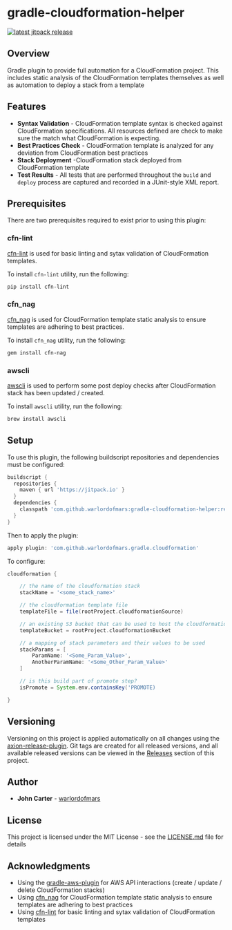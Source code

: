 # gradle-cloudformation-helper

[![latest jitpack release](https://jitpack.io/v/warlordofmars/gradle-cloudformation-helper.svg)](https://jitpack.io/#warlordofmars/gradle-cloudformation-helper)

## Overview

Gradle plugin to provide full automation for a CloudFormation project.  This includes static analysis of the CloudFormation templates themselves as well as automation to deploy a stack from a template

## Features

* **Syntax Validation** - CloudFormation template syntax is checked against CloudFormation specifications.  All resources defined are check to make sure the match what CloudFormation is expecting.
* **Best Practices Check** - CloudFormation template is analyzed for any deviation from CloudFormation best practices
* **Stack Deployment** -CloudFormation stack deployed from CloudFormation template
* **Test Results** - All tests that are performed throughout the `build` and `deploy` process are captured and recorded in a JUnit-style XML report.

## Prerequisites

There are two prerequisites required to exist prior to using this plugin:

### cfn-lint

[cfn-lint](https://github.com/awslabs/cfn-python-lint) is used for basic linting and sytax validation of CloudFormation templates.

To install `cfn-lint` utility, run the following:

```bash
pip install cfn-lint
```

### cfn_nag

[cfn_nag](https://github.com/stelligent/cfn_nag) is used for CloudFormation template static analysis to ensure templates are adhering to best practices.

To install `cfn_nag` utility, run the following:

```bash
gem install cfn-nag
```

### awscli

[awscli](https://aws.amazon.com/cli/) is used to perform some post deploy checks after CloudFormation stack has been updated / created.

To install `awscli` utility, run the following:

```bash
brew install awscli
```

## Setup

To use this plugin, the following buildscript repositories and dependencies must be configured:

```gradle
buildscript {
  repositories {
    maven { url 'https://jitpack.io' }
  }
  dependencies {
    classpath 'com.github.warlordofmars:gradle-cloudformation-helper:release-0.1.8'
  }
}
```

Then to apply the plugin:

```gradle
apply plugin: 'com.github.warlordofmars.gradle.cloudformation'
```

To configure:

```gradle
cloudformation {

    // the name of the cloudformation stack
    stackName = '<some_stack_name>'

    // the cloudformation template file
    templateFile = file(rootProject.cloudformationSource)

    // an existing S3 bucket that can be used to host the cloudformation template
    templateBucket = rootProject.cloudformationBucket

    // a mapping of stack parameters and their values to be used
    stackParams = [
        ParamName: '<Some_Param_Value>',
        AnotherParamName: '<Some_Other_Param_Value>'
    ]

    // is this build part of promote step?
    isPromote = System.env.containsKey('PROMOTE)

}
```

## Versioning

Versioning on this project is applied automatically on all changes using the [axion-release-plugin](https://github.com/allegro/axion-release-plugin).  Git tags are created for all released versions, and all available released versions can be viewed in the [Releases](https://github.com/warlordofmars/gradle-cloudformation-helper/releases) section of this project.

## Author

* **John Carter** - [warlordofmars](https://github.com/warlordofmars)

## License

This project is licensed under the MIT License - see the [LICENSE.md](LICENSE.md) file for details

## Acknowledgments

* Using the [gradle-aws-plugin](https://github.com/classmethod/gradle-aws-plugin) for AWS API interactions (create / update / delete CloudFormation stacks)
* Using [cfn_nag](https://github.com/stelligent/cfn_nag) for CloudFormation template static analysis to ensure templates are adhering to best practices
* Using [cfn-lint](https://github.com/awslabs/cfn-python-lint) for basic linting and sytax validation of CloudFormation templates
